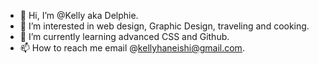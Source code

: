 - 👋 Hi, I’m @Kelly aka Delphie.
- 👀 I’m interested in web design, Graphic Design, traveling and cooking.
- 🌱 I’m currently learning advanced CSS and Github.
- 📫 How to reach me email @kellyhaneishi@gmail.com.

<!---
Delphie/Delphie is a ✨ special ✨ repository because its `README.md` (this file) appears on your GitHub profile.
You can click the Preview link to take a look at your changes.
--->
<!-- - 💞️.I’m looking to collaborate on .-->
